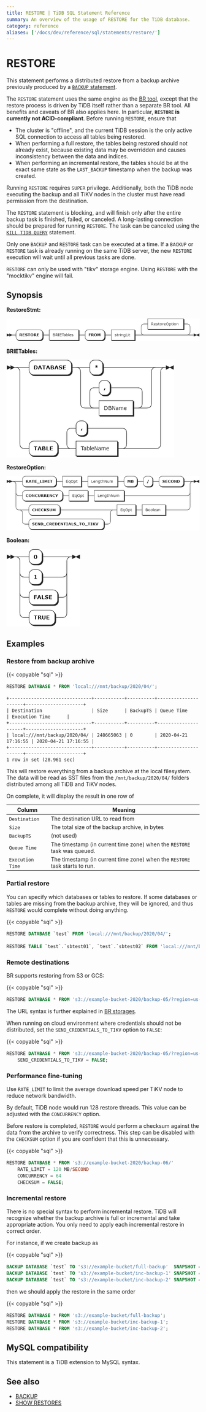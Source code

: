 ```yaml
---
title: RESTORE | TiDB SQL Statement Reference
summary: An overview of the usage of RESTORE for the TiDB database.
category: reference
aliases: ['/docs/dev/reference/sql/statements/restore/']
---
```


# RESTORE

This statement performs a distributed restore from a backup archive previously produced by a [`BACKUP` statement](/sql-statements/sql-statement-backup.md).

The `RESTORE` statement uses the same engine as the [BR tool](/br/backup-and-restore-use-cases.md.md), except that the restore process is driven by TiDB itself rather than a separate BR tool. All benefits and caveats of BR also applies here. In particular, **`RESTORE` is currently not ACID-compliant**. Before running `RESTORE`, ensure that

* The cluster is "offline", and the current TiDB session is the only active SQL connection to access all tables being restored.
* When performing a full restore, the tables being restored should not already exist, because existing data may be overridden and causes inconsistency between the data and indices.
* When performing an incremental restore, the tables should be at the exact same state as the `LAST_BACKUP` timestamp when the backup was created.

Running `RESTORE` requires `SUPER` privilege. Additionally, both the TiDB node executing the backup and all TiKV nodes in the cluster must have read permission from the destination.

The `RESTORE` statement is blocking, and will finish only after the entire backup task is finished, failed, or canceled. A long-lasting connection should be prepared for running `RESTORE`. The task can be canceled using the [`KILL TIDB QUERY`](/sql-statements/sql-statement-kill.md) statement.

Only one `BACKUP` and `RESTORE` task can be executed at a time. If a `BACKUP` or `RESTORE` task is already running on the same TiDB server, the new `RESTORE` execution will wait until all previous tasks are done.

`RESTORE` can only be used with "tikv" storage engine. Using `RESTORE` with the "mocktikv" engine will fail.

## Synopsis

**RestoreStmt:**

![RestoreStmt](/media/sqlgram/RestoreStmt.png)

**BRIETables:**

![BRIETables](/media/sqlgram/BRIETables.png)

**RestoreOption:**

![RestoreOption](/media/sqlgram/RestoreOption.png)

**Boolean:**

![Boolean](/media/sqlgram/Boolean.png)

## Examples

### Restore from backup archive

{{< copyable "sql" >}}

```sql
RESTORE DATABASE * FROM 'local:///mnt/backup/2020/04/';
```

```
+------------------------------+-----------+----------+---------------------+---------------------+
| Destination                  | Size      | BackupTS | Queue Time          | Execution Time      |
+------------------------------+-----------+----------+---------------------+---------------------+
| local:///mnt/backup/2020/04/ | 248665063 | 0        | 2020-04-21 17:16:55 | 2020-04-21 17:16:55 |
+------------------------------+-----------+----------+---------------------+---------------------+
1 row in set (28.961 sec)
```

This will restore everything from a backup archive at the local filesystem. The data will be read as SST files from the `/mnt/backup/2020/04/` folders distributed among all TiDB and TiKV nodes.

On complete, it will display the result in one row of

| Column | Meaning |
|--------|---------|
| `Destination` | The destination URL to read from |
| `Size` |  The total size of the backup archive, in bytes |
| `BackupTS` | (not used) |
| `Queue Time` | The timestamp (in current time zone) when the `RESTORE` task was queued. |
| `Execution Time` | The timestamp (in current time zone) when the `RESTORE` task starts to run. |

### Partial restore

You can specify which databases or tables to restore. If some databases or tables are missing from the backup archive, they will be ignored, and thus `RESTORE` would complete without doing anything.

{{< copyable "sql" >}}

```sql
RESTORE DATABASE `test` FROM 'local:///mnt/backup/2020/04/';

RESTORE TABLE `test`.`sbtest01`, `test`.`sbtest02` FROM 'local:///mnt/backup/2020/04/';
```

### Remote destinations

BR supports restoring from S3 or GCS:

{{< copyable "sql" >}}

```sql
RESTORE DATABASE * FROM 's3://example-bucket-2020/backup-05/?region=us-west-2';
```

The URL syntax is further explained in [BR storages](/br/storages.md).

When running on cloud environment where credentials should not be distributed, set the `SEND_CREDENTIALS_TO_TIKV` option to `FALSE`:

{{< copyable "sql" >}}

```sql
RESTORE DATABASE * FROM 's3://example-bucket-2020/backup-05/?region=us-west-2'
    SEND_CREDENTIALS_TO_TIKV = FALSE;
```

### Performance fine-tuning

Use `RATE_LIMIT` to limit the average download speed per TiKV node to reduce network bandwidth.

By default, TiDB node would run 128 restore threads. This value can be adjusted with the `CONCURRENCY` option.

Before restore is completed, `RESTORE` would perform a checksum against the data from the archive to verify correctness. This step can be disabled with the `CHECKSUM` option if you are confident that this is unnecessary.

{{< copyable "sql" >}}

```sql
RESTORE DATABASE * FROM 's3://example-bucket-2020/backup-06/'
    RATE_LIMIT = 120 MB/SECOND
    CONCURRENCY = 64
    CHECKSUM = FALSE;
```

### Incremental restore

There is no special syntax to perform incremental restore. TiDB will recognize whether the backup archive is full or incremental and take appropriate action. You only need to apply each incremental restore in correct order.

For instance, if we create backup as

{{< copyable "sql" >}}

```sql
BACKUP DATABASE `test` TO 's3://example-bucket/full-backup'  SNAPSHOT = 413612900352000;
BACKUP DATABASE `test` TO 's3://example-bucket/inc-backup-1' SNAPSHOT = 414971854848000 LAST_BACKUP = 413612900352000;
BACKUP DATABASE `test` TO 's3://example-bucket/inc-backup-2' SNAPSHOT = 416353458585600 LAST_BACKUP = 414971854848000;
```

then we should apply the restore in the same order

{{< copyable "sql" >}}

```sql
RESTORE DATABASE * FROM 's3://example-bucket/full-backup';
RESTORE DATABASE * FROM 's3://example-bucket/inc-backup-1';
RESTORE DATABASE * FROM 's3://example-bucket/inc-backup-2';
```

## MySQL compatibility

This statement is a TiDB extension to MySQL syntax.

## See also

* [BACKUP](/sql-statements/sql-statement-backup.md)
* [SHOW RESTORES](/sql-statements/sql-statement-show-backups.md)
